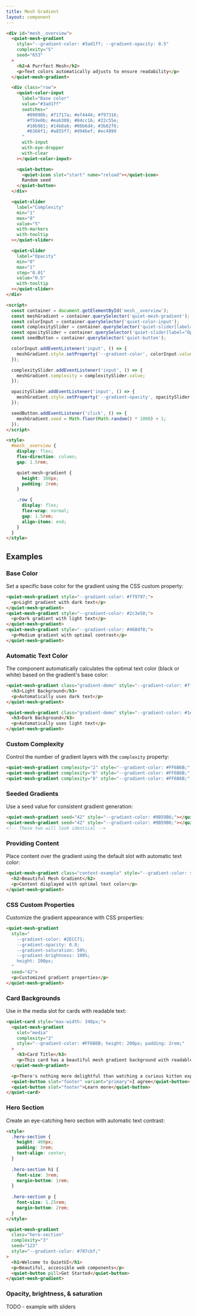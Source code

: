 ```yaml
---
title: Mesh Gradient
layout: component
---
```


```html {.example}
<div id="mesh__overview">
  <quiet-mesh-gradient 
    style="--gradient-color: #3ad1ff; --gradient-opacity: 0.5"
    complexity="5" 
    seed="653"
  >
    <h2>A Purrfect Mesh</h2>
    <p>Text colors automatically adjusts to ensure readability</p>
  </quiet-mesh-gradient>

  <div class="row">
    <quiet-color-input 
      label="Base color"
      value="#3ad1ff"
      swatches="
        #09090b; #71717a; #ef4444; #f97316; 
        #f59e0b; #eab308; #84cc16; #22c55e; 
        #10b981; #14b8a6; #06b6d4; #3b82f6; 
        #6366f1; #a855f7; #d946ef; #ec4899
      "  
      with-input
      with-eye-dropper
      with-clear
    ></quiet-color-input>

    <quiet-button>
      <quiet-icon slot="start" name="reload"></quiet-icon>
      Random seed
    </quiet-button>
  </div>

  <quiet-slider
    label="Complexity"
    min="1"
    max="8"
    value="5"
    with-markers
    with-tooltip
  ></quiet-slider>

  <quiet-slider
    label="Opacity"
    min="0"
    max="1"
    step="0.01"
    value="0.5"
    with-tooltip
  ></quiet-slider>
</div>

<script>
  const container = document.getElementById('mesh__overview');
  const meshGradient = container.querySelector('quiet-mesh-gradient');
  const colorInput = container.querySelector('quiet-color-input');
  const complexitySlider = container.querySelector('quiet-slider[label="Complexity"]');
  const opacitySlider = container.querySelector('quiet-slider[label="Opacity"]');
  const seedButton = container.querySelector('quiet-button');

  colorInput.addEventListener('input', () => {
    meshGradient.style.setProperty('--gradient-color', colorInput.value);
  });

  complexitySlider.addEventListener('input', () => {
    meshGradient.complexity = complexitySlider.value;
  });

  opacitySlider.addEventListener('input', () => {
    meshGradient.style.setProperty('--gradient-opacity', opacitySlider.value);
  });

  seedButton.addEventListener('click', () => {
    meshGradient.seed = Math.floor(Math.random() * 1000) + 1;
  });
</script>

<style>
  #mesh__overview {
    display: flex;
    flex-direction: column;
    gap: 1.5rem;

    quiet-mesh-gradient {
      height: 300px;
      padding: 2rem;
    }

    .row {
      display: flex;
      flex-wrap: normal;
      gap: 1.5rem;
      align-items: end;
    }
  }
</style>
```

## Examples

### Base Color

Set a specific base color for the gradient using the CSS custom property:

```html {.example .flex-col}
<quiet-mesh-gradient style="--gradient-color: #ff9797;">
  <p>Light gradient with dark text</p>
</quiet-mesh-gradient>
<quiet-mesh-gradient style="--gradient-color: #2c3e50;">
  <p>Dark gradient with light text</p>
</quiet-mesh-gradient>
<quiet-mesh-gradient style="--gradient-color: #468df8;">
  <p>Medium gradient with optimal contrast</p>
</quiet-mesh-gradient>
```

### Automatic Text Color

The component automatically calculates the optimal text color (black or white) based on the gradient's base color:

```html {.example .flex-col}
<quiet-mesh-gradient class="gradient-demo" style="--gradient-color: #ffd93d;">
  <h3>Light Background</h3>
  <p>Automatically uses dark text</p>
</quiet-mesh-gradient>

<quiet-mesh-gradient class="gradient-demo" style="--gradient-color: #1e3a8a;">
  <h3>Dark Background</h3>
  <p>Automatically uses light text</p>
</quiet-mesh-gradient>
```

### Custom Complexity

Control the number of gradient layers with the `complexity` property:

```html {.example .flex-col}
<quiet-mesh-gradient complexity="2" style="--gradient-color: #FF6B6B;" seed="100"></quiet-mesh-gradient>
<quiet-mesh-gradient complexity="6" style="--gradient-color: #FF6B6B;" seed="100"></quiet-mesh-gradient>
<quiet-mesh-gradient complexity="8" style="--gradient-color: #FF6B6B;" seed="100"></quiet-mesh-gradient>
```

### Seeded Gradients

Use a seed value for consistent gradient generation:

```html {.example .flex-col}
<quiet-mesh-gradient seed="42" style="--gradient-color: #9B59B6;"></quiet-mesh-gradient>
<quiet-mesh-gradient seed="42" style="--gradient-color: #9B59B6;"></quiet-mesh-gradient>
<!-- These two will look identical -->
```

### Providing Content

Place content over the gradient using the default slot with automatic text color:

```html {.example}
<quiet-mesh-gradient class="content-example" style="--gradient-color: steelblue;">
  <h2>Beautiful Mesh Gradient</h2>
  <p>Content displayed with optimal text color</p>
</quiet-mesh-gradient>
```

### CSS Custom Properties

Customize the gradient appearance with CSS properties:

```html {.example}
<quiet-mesh-gradient 
  style="
    --gradient-color: #2ECC71;
    --gradient-opacity: 0.8;
    --gradient-saturation: 50%;
    --gradient-brightness: 100%;
    height: 200px;
  "
  seed="42">
  <p>Customized gradient properties</p>
</quiet-mesh-gradient>
```

### Card Backgrounds

Use in the media slot for cards with readable text:

```html {.example}
<quiet-card style="max-width: 340px;">
  <quiet-mesh-gradient 
    slot="media"
    complexity="3" 
    style="--gradient-color: #FF6B6B; height: 200px; padding: 2rem;"
  >
    <h3>Card Title</h3>
    <p>This card has a beautiful mesh gradient background with readable text.</p>
  </quiet-mesh-gradient>  

  <p>There's nothing more delightful than watching a curious kitten explore the world with big, innocent eyes and tiny, playful paws.</p>
  <quiet-button slot="footer" variant="primary">I agree</quiet-button>
  <quiet-button slot="footer">Learn more</quiet-button>
</quiet-card>
```

### Hero Section

Create an eye-catching hero section with automatic text contrast:

```html {.example}
<style>
  .hero-section {
    height: 400px;
    padding: 3rem;
    text-align: center;
  }
  
  .hero-section h1 {
    font-size: 3rem;
    margin-bottom: 1rem;
  }
  
  .hero-section p {
    font-size: 1.25rem;
    margin-bottom: 2rem;
  }
</style>

<quiet-mesh-gradient 
  class="hero-section"
  complexity="3"
  seed="123"
  style="--gradient-color: #787cbf;"
>
  <h1>Welcome to QuietUI</h1>
  <p>Beautiful, accessible web components</p>
  <quiet-button pill>Get Started</quiet-button>
</quiet-mesh-gradient>
```

### Opacity, brightness, & saturation

TODO - example with sliders